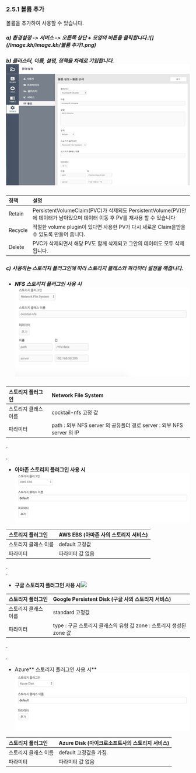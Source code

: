 ### 2.5.1    볼륨 추가

볼륨을 추가하여 사용할 수 있습니다.

##### a\)    환경설정 -&gt; 서비스 -&gt; 오른쪽 상단 + 모양의 버튼을 클릭합니다.![](/image.kh/image.kh/볼륨 추가1.png)

##### b\)    클러스터, 이름, 설명, 정책을 차례로 기입합니다.![](/image.kh/image.kh/볼륨추가2.png)

| **정책** | **설명** |
| :--- | :--- |
| Retain | PersistentVolumeClaim\(PVC\)가 삭제되도 PersistentVolume\(PV\)안에 데이터가 남아있으며 데이터 이동 후 PV를 재사용 할 수 있습니다 |
| Recycle | 적절한 volume plugin이 있다면 사용한 PV가 다시 새로운 Claim을받을 수 있도록 만들어 줍니다. |
| Delete | PVC가 삭제되면서 해당 PV도 함께 삭제되고 그안의 데이터도 모두 삭제됩니다. |

##### 

##### c\) 사용하는 스토리지 플러그인에 따라 스토리지 클래스와 파라미터 설정을 해줍니다.

* ##### NFS 스토리지 플러그인 사용 시![](/assets/nfs.png)

| 스토리지 플러그인 | Network File System |
| :--- | :--- |
| 스토리지 클래스 이름 | cocktail-nfs 고정 값 |
| 파라미터 | path : 외부 NFS server 의 공유폴더 경로                                        server : 외부 NFS server 의 IP |

.

.

* **아마존 스토리지 플러그인 사용 시**![](/assets/aws.png)

| 스토리지 플러그인 | AWS EBS \(아마존 사의 스토리지 서비스\) |
| :--- | :--- |
| 스토리지 클래스 이름 | default 고정값 |
| 파라미터 | 파라미터 값 없음 |

.  
.

* **구글 스토리지 플러그인 사용 시**![](/assets/구글.png)

| 스토리지 플러그인 | Google Persistent Disk \(구글 사의 스토리지 서비스\) |
| :--- | :--- |
| 스토리지 클래스 이름 | standard 고정값 |
| 파라미터 | type : 구글 스토리지 클래스의 유형 값                                             zone : 스토리지 생성된 zone 값 |

.

.

* Azure** 스토리지 플러그인 사용 시**![](/assets/azure.png)

| 스토리지 플러그인 | Azure Disk \(마이크로소프트사의 스토리지 서비스\) |
| :--- | :--- |
| 스토리지 클래스 이름 | default 고정값을 가짐. |
| 파라미터 | 파라미터 값 없음 |



